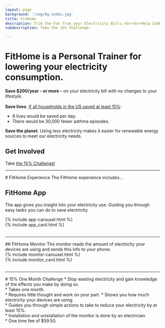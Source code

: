 ```yaml
---
layout: page
background: '/img/bg-index.jpg'
title: FitHome
description: Trim the Fat from your Electricity Bills.<br><br>Help Combat Climate Change.
subdescription: Take the 15% Challenge.

---
```

<link rel="stylesheet" href='{{ '/assets/page-style.css' | prepend: site.baseurl | replace: '//', '/' }}'>

# FitHome is a Personal Trainer for lowering your electricity consumption.  
__Save $200/year - or more -__ on your electricity bill with no changes to your lifestyle.<br>    
__Save lives__.  [If all households in the US saved at least 15%](https://aceee.org/research-report/h1801):  
  * 6 lives would be saved per day.
  * There would be 30,000 fewer asthma episodes.  

__Save the planet__.  Using less electricity makes it easier for renewable energy sources to meet our electricity needs.  

## Get Involved    

Take <a href="#challenge">the 15% Challenge!</a>
<br>  
<hr>
# FitHome Experience
The FitHome experience includes...

## FitHome App
The app gives you insight into your electricity use.  Guiding you through easy tasks you can do to save electricity.
<br>
<div class="container-fluid">
  <div class="row">
    <!-- bootstrap uses 12 cols.  I want the carousel to be positioned in the middle. -->
    <div class="col-5 offset-1"> 
      {% include app-carousel.html %}
    </div> 
        {% include app_card.html %}
  </div>
</div>
<br>
<hr>
## FitHome Monitor   
The monitor reads the amount of electricity your devices are using and sends this info to your phone.
<br>
<div class="container-fluid">
  <div class="row">
    <!-- bootstrap uses 12 cols.  I want the carousel to be positioned in the middle. -->
    <div class="col-5 offset-1"> 
      {% include monitor-carousel.html %}
    </div> 
        {% include monitor_card.html %}
  </div>
</div>
<br>
<hr>
# 15% One Month Challenge
<a id="challenge">
* Stop wasting electricity and gain knowledge of the effects you make by doing so.<br>
* Takes one month.<br>
* Requires little thought and work on your part.  
  * Shows you how much electricity your devices are using.<br>
  * Guides you through simple actions to take to reduce your electricity by at least 15%.<br>
* Installation and unistallation of the monitor is done by an electrician.<br>  
* One time fee of $59.50.


